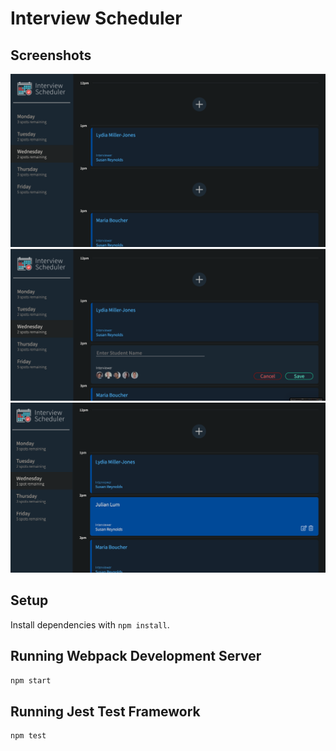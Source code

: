# Interview Scheduler

## Screenshots
!["Layout of the Interview Scheduler"](https://github.com/Juelzlum/scheduler/blob/master/public/images/Screenshots/Layout.png)
!["Creation of the form when add is clicked"](https://github.com/Juelzlum/scheduler/blob/master/public/images/Screenshots/Form%20.png)
!["Appointments added in"](https://github.com/Juelzlum/scheduler/blob/master/public/images/Screenshots/Add%20appointments.png)

## Setup

Install dependencies with `npm install`.

## Running Webpack Development Server

```sh
npm start
```

## Running Jest Test Framework

```sh
npm test
```

